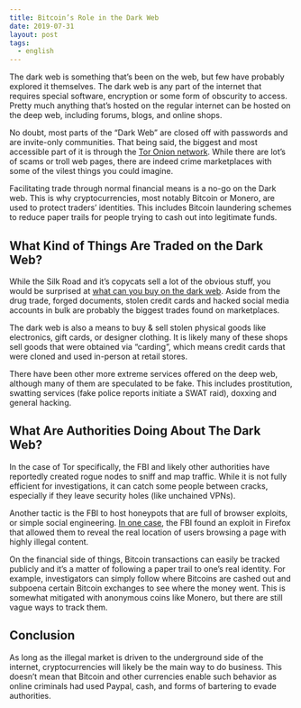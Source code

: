 ```yaml
---
title: Bitcoin’s Role in the Dark Web
date: 2019-07-31
layout: post
tags:
  - english
---
```


The dark web is something that’s been on the web, but few have probably explored it themselves. The dark web is any part of the internet that requires special software, encryption or some form of obscurity to access. Pretty much anything that’s hosted on the regular internet can be hosted on the deep web, including forums, blogs, and online shops.

No doubt, most parts of the “Dark Web” are closed off with passwords and are invite-only communities.  That being said, the biggest and most accessible part of it is through the [Tor Onion network](https://en.wikipedia.org/wiki/Tor_%28anonymity_network%29). While there are lot’s of scams or troll web pages, there are indeed crime marketplaces with some of the vilest things you could imagine.

Facilitating trade through normal financial means is a no-go on the Dark web. This is why cryptocurrencies, most notably Bitcoin or Monero, are used to protect traders’ identities. This includes Bitcoin laundering schemes to reduce paper trails for people trying to cash out into legitimate funds.

<h2>What Kind of Things Are Traded on the Dark Web? </h2>

While the Silk Road and it’s copycats sell a lot of the obvious stuff, you would be surprised at [what can you buy on the dark web](https://darkwebjournal.com/what-can-you-buy-on-the-dark-web/). Aside from the drug trade, forged documents, stolen credit cards and hacked social media accounts in bulk are probably the biggest trades found on marketplaces.

The dark web is also a means to buy & sell stolen physical goods like electronics, gift cards, or designer clothing. It is likely many of these shops sell goods that were obtained via “carding”, which means credit cards that were cloned and used in-person at retail stores.

There have been other more extreme services offered on the deep web, although many of them are speculated to be fake. This includes prostitution, swatting services (fake police reports initiate a SWAT raid), doxxing and general hacking. 
<h2>What Are Authorities Doing About The Dark Web?</h2>

In the case of Tor specifically, the FBI and likely other authorities have reportedly created rogue nodes to sniff and map traffic. While it is not fully efficient for investigations, it can catch some people between cracks, especially if they leave security holes (like unchained VPNs).

Another tactic is the FBI to host honeypots that are full of browser exploits, or simple social engineering. [In one case](https://www.theregister.co.uk/2018/02/24/tor_fbi_hacking_appeal/), the FBI  found an exploit in Firefox that allowed them to reveal the real location of users browsing a page with highly illegal content.

On the financial side of things, Bitcoin transactions can easily be tracked publicly and it’s a matter of following a paper trail to one’s real identity. For example, investigators can simply follow where Bitcoins are cashed out and subpoena certain Bitcoin exchanges to see where the money went. This is somewhat mitigated with anonymous coins like Monero, but there are still vague ways to track them.

<h2>Conclusion</h2>

As long as the illegal market is driven to the underground side of the internet, cryptocurrencies will likely be the main way to do business. This doesn’t mean that Bitcoin and other currencies enable such behavior as online criminals had used Paypal, cash, and forms of bartering to evade authorities.
